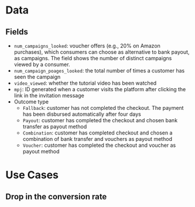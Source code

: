 
# Data
## Fields
* ``num_campaigns_looked``: voucher offers (e.g., 20% on Amazon purchases),
  which consumers can choose as alternative to bank payout, as campaigns.
  The field shows the number of distinct campaigns viewed by a consumer.
* ``num_campaign_poages_looked``: the total number of times a customer has seen the campaign
* ``video_viewed``: whether the tutorial video has been watched
* ``mpj``: ID generated when a customer visits the platform after clicking the link in
  the invitation message
* Outcome type
  + ``Fallback``: customer has not completed the checkout.
  The payment has been disbursed automatically after four days
  + ``Payout``: customer has completed the checkout and chosen bank transfer as payout method
  + ``Combination``: customer has completed checkout and chosen a combination
    of bank transfer and vouchers as payout method
  + ``Voucher``: customer has completed the checkout and voucher as payout method

# Use Cases
## Drop in the conversion rate

